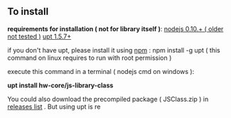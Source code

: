 **To install** 
---------------

**requirements for installation ( not for library itself )**:
[nodejs 0.10.+ ( older not tested )](http://nodejs.org/)
[upt 1.5.7+](http://github.com/hyperweb2/upt)

if you don't have upt, please install it using [npm](https://www.npmjs.org/) : 
npm install -g upt ( this command on linux requires to run with root permission )

execute this command in a terminal ( nodejs cmd on windows ):

**upt install hw-core/js-library-class**

You could also download the precompiled package ( JSClass.zip ) in 
[releases list](https://github.com/hw-core/js-library-class/releases) . But using upt is re